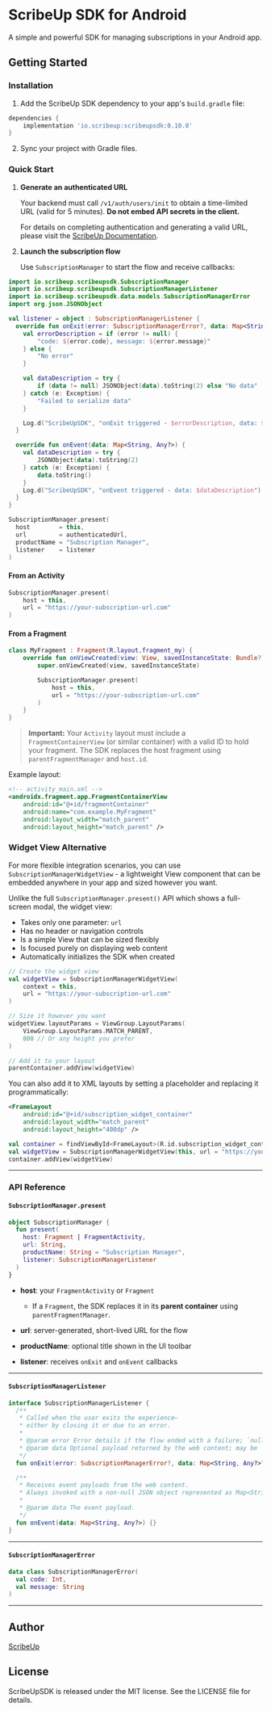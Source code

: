 # ScribeUp SDK for Android

A simple and powerful SDK for managing subscriptions in your Android app.

## Getting Started

### Installation

1. Add the ScribeUp SDK dependency to your app's `build.gradle` file:

```gradle
dependencies {
    implementation 'io.scribeup:scribeupsdk:0.10.0'
}
```

2. Sync your project with Gradle files.

### Quick Start

1. **Generate an authenticated URL**

   Your backend must call `/v1/auth/users/init` to obtain a time-limited URL (valid for 5 minutes).
   **Do not embed API secrets in the client.**

   For details on completing authentication and generating a valid URL, please visit the [ScribeUp Documentation](https://docs.scribeup.io).

2. **Launch the subscription flow**

   Use `SubscriptionManager` to start the flow and receive callbacks:

```kotlin
import io.scribeup.scribeupsdk.SubscriptionManager
import io.scribeup.scribeupsdk.SubscriptionManagerListener
import io.scribeup.scribeupsdk.data.models.SubscriptionManagerError
import org.json.JSONObject

val listener = object : SubscriptionManagerListener {
  override fun onExit(error: SubscriptionManagerError?, data: Map<String, Any?>?) {
    val errorDescription = if (error != null) {
        "code: ${error.code}, message: ${error.message}"
    } else {
        "No error"
    }

    val dataDescription = try {
        if (data != null) JSONObject(data).toString(2) else "No data"
    } catch (e: Exception) {
        "Failed to serialize data"
    }

    Log.d("ScribeUpSDK", "onExit triggered - $errorDescription, data: $dataDescription")
  }

  override fun onEvent(data: Map<String, Any?>) {
    val dataDescription = try {
        JSONObject(data).toString(2)
    } catch (e: Exception) {
        data.toString()
    }
    Log.d("ScribeUpSDK", "onEvent triggered - data: $dataDescription")
  }
}

SubscriptionManager.present(
  host        = this,
  url         = authenticatedUrl,
  productName = "Subscription Manager",
  listener    = listener
)
```

#### From an Activity

```kotlin
SubscriptionManager.present(
    host = this,
    url = "https://your-subscription-url.com"
)
```

#### From a Fragment

```kotlin
class MyFragment : Fragment(R.layout.fragment_my) {
    override fun onViewCreated(view: View, savedInstanceState: Bundle?) {
        super.onViewCreated(view, savedInstanceState)

        SubscriptionManager.present(
            host = this,
            url = "https://your-subscription-url.com"
        )
    }
}
```

> **Important:** Your `Activity` layout must include a `FragmentContainerView` (or similar container) with a valid ID to hold your fragment. The SDK replaces the host fragment using `parentFragmentManager` and `host.id`.

Example layout:

```xml
<!-- activity_main.xml -->
<androidx.fragment.app.FragmentContainerView
    android:id="@+id/fragmentContainer"
    android:name="com.example.MyFragment"
    android:layout_width="match_parent"
    android:layout_height="match_parent" />
```

### Widget View Alternative

For more flexible integration scenarios, you can use `SubscriptionManagerWidgetView` - a lightweight View component that can be embedded anywhere in your app and sized however you want.

Unlike the full `SubscriptionManager.present()` API which shows a full-screen modal, the widget view:
- Takes only one parameter: `url`
- Has no header or navigation controls
- Is a simple View that can be sized flexibly
- Is focused purely on displaying web content
- Automatically initializes the SDK when created

```kotlin
// Create the widget view
val widgetView = SubscriptionManagerWidgetView(
    context = this,
    url = "https://your-subscription-url.com"
)

// Size it however you want
widgetView.layoutParams = ViewGroup.LayoutParams(
    ViewGroup.LayoutParams.MATCH_PARENT,
    800 // Or any height you prefer
)

// Add it to your layout
parentContainer.addView(widgetView)
```

You can also add it to XML layouts by setting a placeholder and replacing it programmatically:

```xml
<FrameLayout
    android:id="@+id/subscription_widget_container"
    android:layout_width="match_parent"
    android:layout_height="400dp" />
```

```kotlin
val container = findViewById<FrameLayout>(R.id.subscription_widget_container)
val widgetView = SubscriptionManagerWidgetView(this, url = "https://your-url.com")
container.addView(widgetView)
```

---
### API Reference

#### `SubscriptionManager.present`

```kotlin
object SubscriptionManager {
  fun present(
    host: Fragment | FragmentActivity,
    url: String,
    productName: String = "Subscription Manager",
    listener: SubscriptionManagerListener
  )
}
```

* **host**: your `FragmentActivity` or `Fragment`

  * If a `Fragment`, the SDK replaces it in its **parent container** using `parentFragmentManager`.
* **url**: server-generated, short-lived URL for the flow
* **productName**: optional title shown in the UI toolbar
* **listener**: receives `onExit` and `onEvent` callbacks

---

#### `SubscriptionManagerListener`

```kotlin
interface SubscriptionManagerListener {
  /**
   * Called when the user exits the experience—
   * either by closing it or due to an error.
   *
   * @param error Error details if the flow ended with a failure; `null` on normal exit.
   * @param data Optional payload returned by the web content; may be `null`.
   */
  fun onExit(error: SubscriptionManagerError?, data: Map<String, Any?>?) {}

  /**
   * Receives event payloads from the web content.
   * Always invoked with a non-null JSON object represented as Map<String, Any>.
   *
   * @param data The event payload.
   */
  fun onEvent(data: Map<String, Any?>) {}
}
```

---
#### `SubscriptionManagerError`

```kotlin
data class SubscriptionManagerError(
  val code: Int,
  val message: String
)
```

---
## Author

[ScribeUp](https://scribeup.io)

## License
ScribeUpSDK is released under the MIT license. See the LICENSE file for details.
